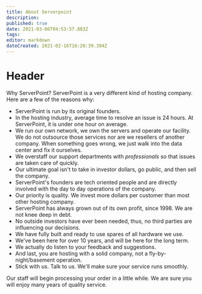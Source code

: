 ```yaml
---
title: About Serverpoint
description: 
published: true
date: 2021-03-06T04:53:57.883Z
tags: 
editor: markdown
dateCreated: 2021-02-16T16:20:39.304Z
---
```


# Header
Why ServerPoint?
ServerPoint is a very different kind of hosting company. Here are a few of the reasons why:

- ServerPoint is run by its original founders.
- In the hosting industry, average time to resolve an issue is 24 hours. At ServerPoint, it is under one hour on average.
- We run our own network, we own the servers and operate our facility. We do not outsource those services nor are we resellers of another company. When something goes wrong, we just walk into the data center and fix it ourselves.
- We overstaff our support departments with *professionals* so that issues are taken care of quickly.
- Our ultimate goal isn't to take in investor dollars, go public, and then sell the company.
- ServerPoint's founders are tech oriented people and are directly involved with the day to day operations of the company.
- Our priority is quality. We invest more dollars per customer than most other hosting company.
- ServerPoint has always grown out of its own profit, since 1998. We are not knee deep in debt.
- No outside investors have ever been needed, thus, no third parties are influencing our decisions.
- We have fully built and ready to use spares of all hardware we use.
- We've been here for over 10 years, and will be here for the long term.
- We actually do listen to your feedback and suggestions.
- And last, you are hosting with a solid company, not a fly-by-night/basement operation.
- Stick with us. Talk to us. We'll make sure your service runs smoothly.

Our staff will begin processing your order in a little while. We are sure you will enjoy many years of quality service.